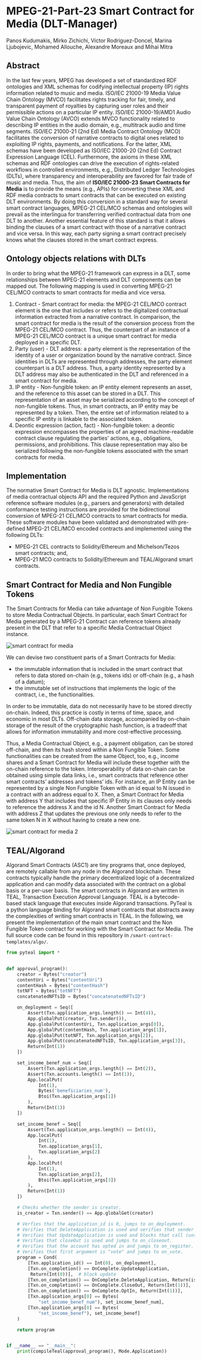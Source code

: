 # MPEG-21-Part-23 Smart Contract for Media (DLT-Manager)
Panos Kudumakis, Mirko Zichichi, Víctor Rodríguez-Doncel, Marina Ljubojevic, Mohamed Allouche, Alexandre Moreaux and Mihai Mitra

## Abstract
In the last few years, MPEG has developed a set of standardized RDF ontologies and XML schemas for codifying intellectual property (IP) rights information related to music and media. ISO/IEC 21000-19 Media Value Chain Ontology (MVCO) facilitates rights tracking for fair, timely, and transparent payment of royalties by capturing user roles and their permissible actions on a particular IP entity. ISO/IEC 21000-19/AMD1 Audio Value Chain Ontology (AVCO) extends MVCO functionality related to describing IP entities in the audio domain, e.g., multitrack audio and time segments. ISO/IEC 21000-21 (2nd Ed) Media Contract Ontology (MCO) facilitates the conversion of narrative contracts to digital ones related to exploiting IP rights, payments, and notifications. For the latter, XML schemas have been developed as ISO/IEC 21000-20 (2nd Ed) Contract Expression Language (CEL). 
Furthermore, the axioms in these XML schemas and RDF ontologies can drive the execution of rights-related workflows in controlled environments, e.g., Distributed Ledger Technologies (DLTs), where transparency and interoperability are favored for fair trade of music and media. Thus, the aim of **ISO/IEC 21000-23 Smart Contracts for Media** is to provide the means (e.g., APIs) for converting these XML and RDF media contracts to smart contracts that can be executed on existing DLT environments. 
By doing this conversion in a standard way for several smart contract languages, MPEG-21 CEL/MCO schemas and ontologies will prevail as the interlingua for transferring verified contractual data from one DLT to another. 
Another essential feature of this standard is that it allows binding the clauses of a smart contract with those of a narrative contract and vice versa. In this way, each party signing a smart contract precisely knows what the clauses stored in the smart contract express.

## Ontology objects relations with DLTs
In order to bring what the MPEG-21 framework can express in a DLT, some relationships between MPEG-21 elements and DLT components can be mapped out. The following mapping is used in converting MPEG-21 CEL/MCO contracts to smart contracts for media and vice versa. 

1. Contract - Smart contract for media: the MPEG-21 CEL/MCO contract element is the one that includes or refers to the digitalized contractual information extracted from a narrative contract. In comparison, the smart contract for media is the result of the conversion process from the MPEG-21 CEL/MCO contract. Thus, the counterpart of an instance of a MPEG-21 CEL/MCO contract is a unique smart contract for media deployed in a specific DLT. 
2. Party (user) - DLT address: a party element is the representation of the identity of a user or organization bound by the narrative contract. Since identities in DLTs are represented through addresses, the party element counterpart is a DLT address. Thus, a party identity represented by a DLT address may also be authenticated in the DLT and referenced in a smart contract for media.  
3. IP entity - Non-fungible token: an IP entity element represents an asset, and the reference to this asset can be stored in a DLT. This representation of an asset may be serialized according to the concept of non-fungible tokens. Thus, in smart contracts, an IP entity may be represented by a token. Then, the entire set of information related to a specific IP entity is linkable to the associated token.
4. Deontic expression (action, fact) - Non-fungible token: a deontic expression encompasses the properties of an agreed machine-readable contract clause regulating the parties' actions, e.g., obligations, permissions, and prohibitions. This clause representation may also be serialized following the non-fungible tokens associated with the smart contracts for media.

## Implementation
The normative Smart Contract for Media is DLT agnostic. Implementations of media contractual objects API and the required Python and JavaScript reference software modules (e.g., parsers and generators) with detailed conformance testing instructions are provided for the bidirectional conversion of MPEG-21 CEL/MCO contracts to smart contracts for media. These software modules have been validated and demonstrated with pre-defined MPEG-21 CEL/MCO encoded contracts and implemented using the following DLTs:
- MPEG-21 CEL contracts to Solidity/Ethereum and Michelson/Tezos smart contracts; and, 
- MPEG-21 MCO contracts to Solidity/Ethereum and TEAL/Algorand smart contracts.

## Smart Contract for Media and Non Fungible Tokens
The Smart Contracts for Media can take advantage of Non Fungible Tokens to store Media Contractual Objects. In particular, each Smart Contract for Media generated by a MPEG-21 Contract can reference tokens already present in the DLT that refer to a specific Media Contractual Object instance. 

![smart contract for media](./images/tokens.png) 

We can devise two constituent parts of a Smart Contracts for Media:
- the immutable information that is included in the smart contract that refers to data stored on-chain (e.g., tokens ids) or off-chain (e.g., a hash of a datum);
- the immutable set of instructions that implements the logic of the contract, i.e., the functionalities.

In order to be immutable, data do not necessarily have to be stored directly on-chain. Indeed, this practice is costly in terms of time, space, and economic in most DLTs. Off-chain data storage, accompanied by on-chain storage of the result of the cryptographic hash function, is a tradeoff that allows for information immutability and more cost-effective processing. 
 
Thus, a Media Contractual Object, e.g., a payment obligation, can be stored off-chain, and then its hash stored within a Non Fungible Token. Some functionalities can be created from the same Object, too, e.g., income shares and a Smart Contract for Media will include these together with the on-chain reference to the token. 
Interoperability of data on-chain can be obtained using simple data links, i.e., smart contracts that reference other smart contracts’ addresses and tokens’ ids. For instance, an IP Entity can be represented by a single Non Fungible Token with an id equal to N issued in a contract with an address equal to X. Then, a Smart Contract for Media with address Y that includes that specific IP Entity in its clauses only needs to reference the address X and the id N. Another Smart Contract for Media with address Z that updates the previous one only needs to refer to the same token N in X without having to create a new one.

![smart contract for media 2](./images/tokens2.png)

## TEAL/Algorand
Algorand Smart Contracts (ASC1) are tiny programs that, once deployed, are remotely callable from any node in the Algorand blockchain. These contracts typically handle the primary decentralized logic of a decentralized application and can modify data associated with the contract on a global basis or a per-user basis. 
The smart contracts in Algorand are written in TEAL, Transaction Execution Approval Language. TEAL is a bytecode-based stack language that executes inside Algorand transactions. PyTeal is a python language binding for Algorand smart contracts that abstracts away the complexities of writing smart contracts in TEAL.
In the following, we present the implementation of the main smart contract and the Non Fungible Token contract for working with the Smart Contract for Media. The full source code can be found in this repository in ```/smart-contract-templates/algo/```.

```python
from pyteal import *


def approval_program():
    creator = Bytes("creator")
    contentUri = Bytes("contentUri")
    contentHash = Bytes("contentHash")
    totNFT = Bytes("totNFT")
    concatenatedNFTsID = Bytes("concatenatedNFTsID")

    on_deployment = Seq([
        Assert(Txn.application_args.length() == Int(4)),
        App.globalPut(creator, Txn.sender()),
        App.globalPut(contentUri, Txn.application_args[0]),
        App.globalPut(contentHash, Txn.application_args[1]),
        App.globalPut(totNFT, Txn.application_args[2]),
        App.globalPut(concatenatedNFTsID, Txn.application_args[3]),
        Return(Int(1))
    ])

    set_income_benef_num = Seq([
        Assert(Txn.application_args.length() == Int(2)),
        Assert(Txn.accounts.length() == Int(1)),
        App.localPut(
            Int(1),
            Bytes('beneficiaries_num'),
            Btoi(Txn.application_args[1])
        ),
        Return(Int(1))
    ])

    set_income_benef = Seq([
        Assert(Txn.application_args.length() == Int(4)),
        App.localPut(
            Int(1),
            Txn.application_args[1],
            Txn.application_args[2]
        ),
        App.localPut(
            Int(1),
            Txn.application_args[2],
            Btoi(Txn.application_args[3])
        ),
        Return(Int(1))
    ])

    # Checks whether the sender is creator.
    is_creator = Txn.sender() == App.globalGet(creator)

    # Verfies that the application_id is 0, jumps to on_deployment.
    # Verifies that DeleteApplication is used and verifies that sender is creator.
    # Verifies that UpdateApplication is used and blocks that call (unsafe for production use).
    # Verifies that closeOut is used and jumps to on_closeout.
    # Verifies that the account has opted in and jumps to on_register.
    # Verifies that first argument is "vote" and jumps to on_vote.
    program = Cond(
        [Txn.application_id() == Int(0), on_deployment],
        [Txn.on_completion() == OnComplete.UpdateApplication,
         Return(Int(0))],  # block update
        [Txn.on_completion() == OnComplete.DeleteApplication, Return(is_creator)],
        [Txn.on_completion() == OnComplete.CloseOut, Return(Int(1))],
        [Txn.on_completion() == OnComplete.OptIn, Return(Int(1))],
        [Txn.application_args[0] == Bytes(
            "set_income_benef_num"), set_income_benef_num],
        [Txn.application_args[0] == Bytes(
            "set_income_benef"), set_income_benef]
    )

    return program


if __name__ == "__main__":
    print(compileTeal(approval_program(), Mode.Application))
```

